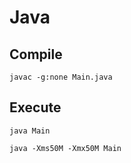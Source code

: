 # Java

## Compile

```
javac -g:none Main.java
```

## Execute

```
java Main
```

```
java -Xms50M -Xmx50M Main
```
